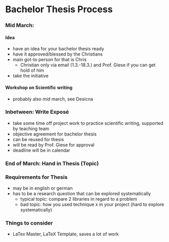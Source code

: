 # Bachelor Thesis Process

### Mid March: 
#### Idea
- have an idea for your bachelor thesis ready
- have it approved/blessed by the Christians
- main got-to person for that is Chris
  - Christian only via email (1.3.-18.3.) and Prof. Giese if you can get hold of him
- take the initiative

#### Workshop on Scientific writing
- probably also mid march, see Desicna

### Inbetween: Write Exposé
- take some time off project work to practice scientific writing, supported by teaching team
- objective agreement for bachelor thesis
- can be reused for thesis
- will be read by Prof. Giese for approval
- deadline will be in calendar

### End of March: Hand in Thesis (Topic)

### Requirements for Thesis
- may be in english or german
- has to be a research question that can be explored systematically
  - typical topic: compare 2 libraries in regard to a problem
  - bad topic: how you used technique x in your project (hard to explore systematically)

### Things to consider
- LaTex Master, LaTeX Template, saves a lot of work
